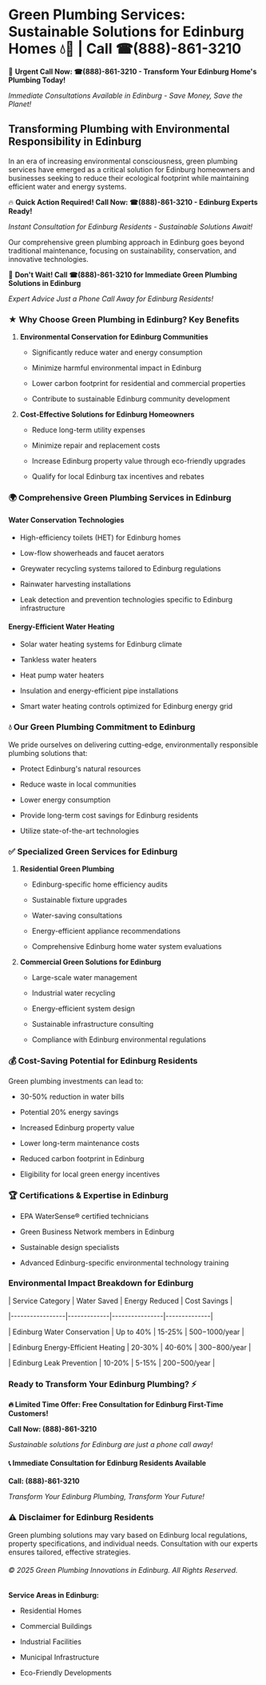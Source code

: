 # Green Plumbing Services: Sustainable Solutions for Edinburg Homes 💧🌿 | Call ☎(888)-861-3210

🚨 **Urgent Call Now: ☎(888)-861-3210 - Transform Your Edinburg Home's Plumbing Today!**
*Immediate Consultations Available in Edinburg - Save Money, Save the Planet!*

## Transforming Plumbing with Environmental Responsibility in Edinburg

In an era of increasing environmental consciousness, green plumbing services have emerged as a critical solution for Edinburg homeowners and businesses seeking to reduce their ecological footprint while maintaining efficient water and energy systems. 

🔥 **Quick Action Required! Call Now: ☎(888)-861-3210 - Edinburg Experts Ready!**
*Instant Consultation for Edinburg Residents - Sustainable Solutions Await!*

Our comprehensive green plumbing approach in Edinburg goes beyond traditional maintenance, focusing on sustainability, conservation, and innovative technologies.

🚨 **Don't Wait! Call ☎(888)-861-3210 for Immediate Green Plumbing Solutions in Edinburg**
*Expert Advice Just a Phone Call Away for Edinburg Residents!*

### ★ Why Choose Green Plumbing in Edinburg? Key Benefits

1. **Environmental Conservation for Edinburg Communities** 
   - Significantly reduce water and energy consumption
   - Minimize harmful environmental impact in Edinburg
   - Lower carbon footprint for residential and commercial properties
   - Contribute to sustainable Edinburg community development

2. **Cost-Effective Solutions for Edinburg Homeowners** 
   - Reduce long-term utility expenses
   - Minimize repair and replacement costs
   - Increase Edinburg property value through eco-friendly upgrades
   - Qualify for local Edinburg tax incentives and rebates

### 🌍 Comprehensive Green Plumbing Services in Edinburg

#### Water Conservation Technologies
- High-efficiency toilets (HET) for Edinburg homes
- Low-flow showerheads and faucet aerators
- Greywater recycling systems tailored to Edinburg regulations
- Rainwater harvesting installations
- Leak detection and prevention technologies specific to Edinburg infrastructure

#### Energy-Efficient Water Heating
- Solar water heating systems for Edinburg climate
- Tankless water heaters
- Heat pump water heaters
- Insulation and energy-efficient pipe installations
- Smart water heating controls optimized for Edinburg energy grid

### 💧 Our Green Plumbing Commitment to Edinburg

We pride ourselves on delivering cutting-edge, environmentally responsible plumbing solutions that:
- Protect Edinburg's natural resources
- Reduce waste in local communities
- Lower energy consumption
- Provide long-term cost savings for Edinburg residents
- Utilize state-of-the-art technologies

### ✅ Specialized Green Services for Edinburg

1. **Residential Green Plumbing**
   - Edinburg-specific home efficiency audits
   - Sustainable fixture upgrades
   - Water-saving consultations
   - Energy-efficient appliance recommendations
   - Comprehensive Edinburg home water system evaluations

2. **Commercial Green Solutions for Edinburg**
   - Large-scale water management
   - Industrial water recycling
   - Energy-efficient system design
   - Sustainable infrastructure consulting
   - Compliance with Edinburg environmental regulations

### 💰 Cost-Saving Potential for Edinburg Residents

Green plumbing investments can lead to:
- 30-50% reduction in water bills
- Potential 20% energy savings
- Increased Edinburg property value
- Lower long-term maintenance costs
- Reduced carbon footprint in Edinburg
- Eligibility for local green energy incentives

### 🏆 Certifications & Expertise in Edinburg

- EPA WaterSense® certified technicians
- Green Business Network members in Edinburg
- Sustainable design specialists
- Advanced Edinburg-specific environmental technology training

### Environmental Impact Breakdown for Edinburg

| Service Category | Water Saved | Energy Reduced | Cost Savings |
|-----------------|-------------|----------------|--------------|
| Edinburg Water Conservation | Up to 40% | 15-25% | $500-$1000/year |
| Edinburg Energy-Efficient Heating | 20-30% | 40-60% | $300-$800/year |
| Edinburg Leak Prevention | 10-20% | 5-15% | $200-$500/year |

### Ready to Transform Your Edinburg Plumbing? ⚡

**🔥 Limited Time Offer: Free Consultation for Edinburg First-Time Customers!**

**Call Now: (888)-861-3210**
*Sustainable solutions for Edinburg are just a phone call away!*

#### 📞 Immediate Consultation for Edinburg Residents Available

**Call: (888)-861-3210**
*Transform Your Edinburg Plumbing, Transform Your Future!*

### ⚠️ Disclaimer for Edinburg Residents

Green plumbing solutions may vary based on Edinburg local regulations, property specifications, and individual needs. Consultation with our experts ensures tailored, effective strategies.

###### © 2025 Green Plumbing Innovations in Edinburg. All Rights Reserved.

**Service Areas in Edinburg:** 
- Residential Homes
- Commercial Buildings
- Industrial Facilities
- Municipal Infrastructure
- Eco-Friendly Developments